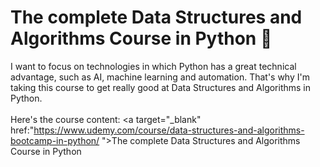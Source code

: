 # The complete Data Structures and Algorithms Course in Python 🐍

I want to focus on technologies in which Python has a great technical advantage, such as AI, machine learning and automation. That's why I'm taking this course to get really good at Data Structures and Algorithms in Python. <br><br>
Here's the course content: <a target="_blank" href:"https://www.udemy.com/course/data-structures-and-algorithms-bootcamp-in-python/
">The complete Data Structures and Algorithms Course in Python</a>
